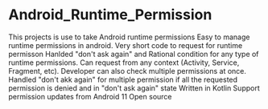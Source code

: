 # Android_Runtime_Permission
This projects is use to take Android runtime permissions
Easy to manage runtime permissions in android.
Very short code to request for runtime permisson 
Hanlded "don't ask again" and Rational condition for any type of runtime permissions.
Can request from any context (Activity, Service, Fragment, etc).
Developer can also check multiple permissions at once. 
Handled "don't akk again" for multiple permission if all the requested permission is denied and in "don't ask again" state
Written in Kotlin 
Support permission updates from Android 11 
Open source
